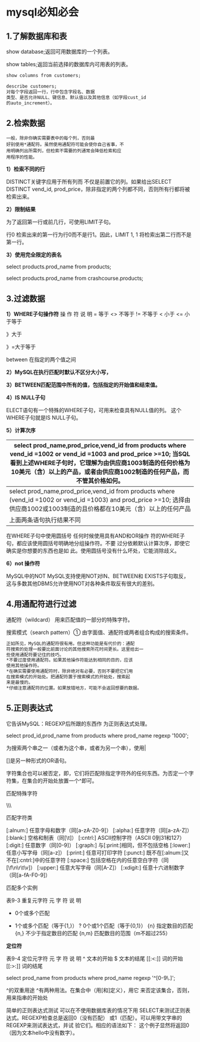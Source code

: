 # mysql必知必会

## 1.了解数据库和表

show database;返回可用数据库的一个列表。

show tables;返回当前选择的数据库内可用表的列表。

```txt
show columns from customers;

describe customers;
对每个字段返回一行，行中包含字段名、数据
类型、是否允许NULL、键信息、默认值以及其他信息（如字段cust_id
的auto_increment）。
```

## 2.检索数据

```
一般，除非你确实需要表中的每个列，否则最
好别使用*通配符。虽然使用通配符可能会使你自己省事，不
用明确列出所需列，但检索不需要的列通常会降低检索和应
用程序的性能。
```

**1）检索不同的行**

DISTINCT关键字应用于所有列而
不仅是前置它的列。如果给出SELECT DISTINCT vend_id,
prod_price，除非指定的两个列都不同，否则所有行都将被
检索出来。

**2）限制结果**

为了返回第一行或前几行，可使用LIMIT子句。

行0 检索出来的第一行为行0而不是行1。因此，LIMIT 1, 1
将检索出第二行而不是第一行。

**3）使用完全限定的表名**

select products.prod_name from products;

select products.prod_name from crashcourse.products;

## 3.过滤数据

**1）WHERE子句操作符**
操 作 符 说 明
= 等于
<> 不等于
!= 不等于
< 小于
<= 小于等于

》大于

》=大于等于

between 在指定的两个值之间

**2）MySQL在执行匹配时默认不区分大小写，**

**3）BETWEEN匹配范围中所有的值，包括指定的开始值和结束值。**

**4）IS NULL子句**

ELECT语句有一个特殊的WHERE子句，可用来检查具有NULL值的列。
这个WHERE子句就是IS NULL子句。

**5）计算次序**

| select prod_name,prod_price,vend_id from products where vend_id =1002 or vend_id =1003 and prod_price >=10;      当SQL看到上述WHERE子句时，它理解为由供应商1003制造的任何价格为10美元（含）以上的产品，或者由供应商1002制造的任何产品，而不管其价格如何。 |
| ------------------------------------------------------------ |
| select prod_name,prod_price,vend_id from products where (vend_id =1002 or vend_id =1003) and prod_price >=10;   选择由供应商1002或1003制造的且价格都在10美元（含）以上的任何产品 |
| 上面两条语句执行结果不同                                     |

在WHERE子句中使用圆括号 任何时候使用具有AND和OR操作
符的WHERE子句，都应该使用圆括号明确地分组操作符。不要
过分依赖默认计算次序，即使它确实是你想要的东西也是如
此。使用圆括号没有什么坏处，它能消除歧义。

**6）not 操作符**

MySQL中的NOT MySQL支持使用NOT对IN、BETWEEN和
EXISTS子句取反，这与多数其他DBMS允许使用NOT对各种条件取反有很大的差别。

## **4.用通配符进行过滤**

通配符（wildcard） 用来匹配值的一部分的特殊字符。

搜索模式（search pattern）① 由字面值、通配符或两者组合构成的搜索条件。

```txt
正如所见，MySQL的通配符很有用。但这种功能是有代价的：通配
符搜索的处理一般要比前面讨论的其他搜索所花时间更长。这里给出一
些使用通配符要记住的技巧。
*不要过度使用通配符。如果其他操作符能达到相同的目的，应该
使用其他操作符。
*在确实需要使用通配符时，除非绝对有必要，否则不要把它们用
在搜索模式的开始处。把通配符置于搜索模式的开始处，搜索起
来是最慢的。
*仔细注意通配符的位置。如果放错地方，可能不会返回想要的数据。
```

## 5.正则表达式

它告诉MySQL：REGEXP后所跟的东西作
为正则表达式处理。

select prod_id,prod_name from products where prod_name regexp '1000';

为搜索两个串之一（或者为这个串，或者为另一个串），使用|

[]是另一种形式的OR语句。

字符集合也可以被否定，即，它们将匹配除指定字符外的任何东西。为否定一个字符集，在集合的开始处放置一个^即可。



匹配特殊字符

\\\\\



匹配字符类

[:alnum:] 任意字母和数字（同[a-zA-Z0-9]）
[:alpha:] 任意字符（同[a-zA-Z]）
[:blank:] 空格和制表（同[\\t]）
[:cntrl:] ASCII控制字符（ASCII 0到31和127）
[:digit:] 任意数字（同[0-9]）
[:graph:] 与[:print:]相同，但不包括空格
[:lower:] 任意小写字母（同[a-z]）
[:print:] 任意可打印字符
[:punct:] 既不在[:alnum:]又不在[:cntrl:]中的任意字符
[:space:] 包括空格在内的任意空白字符（同[\\f\\n\\r\\t\\v]）
[:upper:] 任意大写字母（同[A-Z]）
[:xdigit:] 任意十六进制数字（同[a-fA-F0-9]）



匹配多个实例

表9-3 重复元字符
元 字 符 说 明
* 0个或多个匹配
+ 1个或多个匹配（等于{1,}）
? 0个或1个匹配（等于{0,1}）
{n} 指定数目的匹配
{n,} 不少于指定数目的匹配
{n,m} 匹配数目的范围（m不超过255）



**定位符**

表9-4 定位元字符
元 字 符 说 明
^ 文本的开始
$ 文本的结尾
[[:<:]] 词的开始
[[:>:]] 词的结尾



select prod_name from products where prod_name regexp '^[0-9\\.]';

^的双重用途 ^有两种用法。在集合中（用[和]定义），用它
来否定该集合，否则，用来指串的开始处





简单的正则表达式测试 可以在不使用数据库表的情况下用
SELECT来测试正则表达式。REGEXP检查总是返回0（没有匹配）
或1（匹配）。可以用带文字串的REGEXP来测试表达式，并试
验它们。相应的语法如下：
这个例子显然将返回0（因为文本hello中没有数字）。